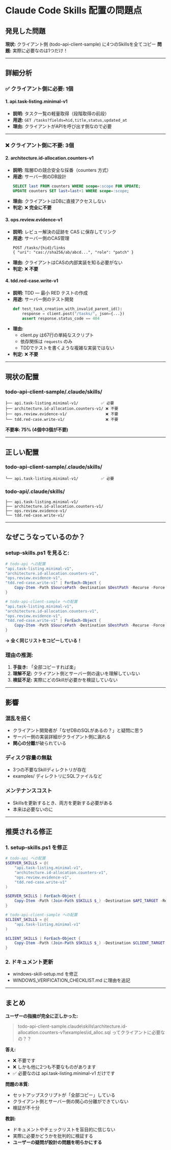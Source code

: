 # Claude Code Skills 配置の問題点

## 発見した問題

**現状:** クライアント側 (todo-api-client-sample) に4つのSkillsを全てコピー
**問題:** 実際に必要なのは1つだけ！

---

## 詳細分析

### ✅ クライアント側に必要: 1個

#### 1. api.task-listing.minimal-v1
- **説明:** タスク一覧の軽量取得（段階取得の前段）
- **用途:** `GET /tasks?fields=hid,title,status,updated_at`
- **理由:** クライアントがAPIを呼び出す側なので必要

---

### ❌ クライアント側に不要: 3個

#### 2. architecture.id-allocation.counters-v1
- **説明:** 階層IDの競合安全な採番（counters 方式）
- **用途:** サーバー側のDB設計
  ```sql
  SELECT last FROM counters WHERE scope=:scope FOR UPDATE;
  UPDATE counters SET last=last+1 WHERE scope=:scope;
  ```
- **理由:** クライアントはDBに直接アクセスしない
- **判定:** ❌ **完全に不要**

#### 3. ops.review.evidence-v1
- **説明:** レビュー解決の証跡を CAS に保存してリンク
- **用途:** サーバー側のCAS管理
  ```
  POST /tasks/{hid}/links
  { "uri": "cas://sha256/ab/abcd...", "role": "patch" }
  ```
- **理由:** クライアントはCASの内部実装を知る必要がない
- **判定:** ❌ **不要**

#### 4. tdd.red-case.write-v1
- **説明:** TDD — 最小 RED テストの作成
- **用途:** サーバー側のテスト開発
  ```python
  def test_task_creation_with_invalid_parent_id():
      response = client.post("/tasks/", json={...})
      assert response.status_code == 404
  ```
- **理由:**
  - client.py は67行の単純なスクリプト
  - 依存関係は `requests` のみ
  - TDDでテストを書くような複雑な実装ではない
- **判定:** ❌ **不要**

---

## 現状の配置

### todo-api-client-sample/.claude/skills/
```
├── api.task-listing.minimal-v1/          ✅ 必要
├── architecture.id-allocation.counters-v1/ ❌ 不要
├── ops.review.evidence-v1/                 ❌ 不要
└── tdd.red-case.write-v1/                  ❌ 不要
```

**不要率: 75% (4個中3個が不要)**

---

## 正しい配置

### todo-api-client-sample/.claude/skills/
```
└── api.task-listing.minimal-v1/          ✅ 必要
```

### todo-api/.claude/skills/
```
├── api.task-listing.minimal-v1/
├── architecture.id-allocation.counters-v1/
├── ops.review.evidence-v1/
└── tdd.red-case.write-v1/
```

---

## なぜこうなっているのか？

### setup-skills.ps1 を見ると:

```powershell
# todo-api への配置
"api.task-listing.minimal-v1",
"architecture.id-allocation.counters-v1",
"ops.review.evidence-v1",
"tdd.red-case.write-v1" | ForEach-Object {
    Copy-Item -Path $SourcePath -Destination $DestPath -Recurse -Force
}

# todo-api-client-sample への配置
"api.task-listing.minimal-v1",
"architecture.id-allocation.counters-v1",
"ops.review.evidence-v1",
"tdd.red-case.write-v1" | ForEach-Object {
    Copy-Item -Path $SourcePath -Destination $DestPath -Recurse -Force
}
```

**→ 全く同じリストをコピーしている！**

### 理由の推測:

1. **手抜き:** 「全部コピーすれば楽」
2. **理解不足:** クライアント側とサーバー側の違いを理解していない
3. **検証不足:** 実際にどのSkillが必要かを検証していない

---

## 影響

### 混乱を招く
- クライアント開発者が「なぜDBのSQLがあるの？」と疑問に思う
- サーバー側の実装詳細がクライアント側に漏れる
- **関心の分離**が破られている

### ディスク容量の無駄
- 3つの不要なSkillディレクトリが存在
- examples/ ディレクトリにSQLファイルなど

### メンテナンスコスト
- Skillsを更新するとき、両方を更新する必要がある
- 本来は必要ないのに

---

## 推奨される修正

### 1. setup-skills.ps1 を修正

```powershell
# todo-api への配置
$SERVER_SKILLS = @(
    "api.task-listing.minimal-v1",
    "architecture.id-allocation.counters-v1",
    "ops.review.evidence-v1",
    "tdd.red-case.write-v1"
)

$SERVER_SKILLS | ForEach-Object {
    Copy-Item -Path (Join-Path $SKILLS $_) -Destination $API_TARGET -Recurse -Force
}

# todo-api-client-sample への配置
$CLIENT_SKILLS = @(
    "api.task-listing.minimal-v1"
)

$CLIENT_SKILLS | ForEach-Object {
    Copy-Item -Path (Join-Path $SKILLS $_) -Destination $CLIENT_TARGET -Recurse -Force
}
```

### 2. ドキュメント更新

- windows-skill-setup.md を修正
- WINDOWS_VERIFICATION_CHECKLIST.md に理由を追記

---

## まとめ

**ユーザーの指摘が完全に正しかった:**

> todo-api-client-sample\.claude\skills\architecture.id-allocation.counters-v1\examples\id_alloc.sql
> ってクライアントに必要なの？？

**答え:**
- ❌ 不要です
- ❌ しかも他に2つも不要なものがあります
- ✅ 必要なのは api.task-listing.minimal-v1 だけです

**問題の本質:**
- セットアップスクリプトが「全部コピー」している
- クライアント側とサーバー側の関心の分離ができていない
- 検証が不十分

**教訓:**
- ドキュメントやチェックリストを盲目的に信じない
- 実際に必要かどうかを批判的に検証する
- **ユーザーの疑問が設計の問題を明らかにする**
